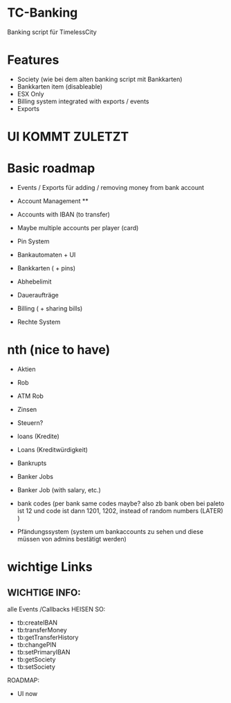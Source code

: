 # TC-Banking
Banking script für TimelessCity


# Features

- Society (wie bei dem alten banking script mit Bankkarten)
- Bankkarten item (disableable)
- ESX Only
- Billing system integrated with exports / events
- Exports 

# UI KOMMT ZULETZT


# Basic roadmap

- Events / Exports für adding / removing money from bank account
- Account Management ** 
- Accounts with IBAN (to transfer)
- Maybe multiple accounts per player (card)
- Pin System

- Bankautomaten + UI

- Bankkarten ( + pins)
- Abhebelimit

- Daueraufträge

- Billing ( + sharing bills)

- Rechte System


# nth (nice to have)
- Aktien
- Rob
- ATM Rob
- Zinsen
- Steuern?
- loans (Kredite)
- Loans (Kreditwürdigkeit)
- Bankrupts
- Banker Jobs
- Banker Job (with salary, etc.)
- bank codes (per bank same codes maybe? also zb bank oben bei paleto ist 12 und code ist dann 1201, 1202, instead of random numbers (LATER) )

- Pfändungssystem (system um bankaccounts zu sehen und diese müssen von admins bestätigt werden)

# wichtige Links



## WICHTIGE INFO:
alle Events /Callbacks HEISEN SO:
- tb:createIBAN
- tb:transferMoney
- tb:getTransferHistory
- tb:changePIN
- tb:setPrimaryIBAN
- tb:getSociety
- tb:setSociety

ROADMAP:
- UI now
